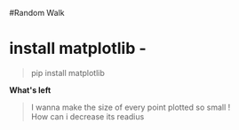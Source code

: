 #Random Walk
# install matplotlib - 
>pip install matplotlib

**What's left**
> I wanna make the size of every point plotted so small !  
> How can i decrease its readius 
